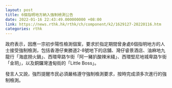```yaml
---
layout: post
title: 6個指明地方納入強制檢測公告
date: 2022-01-16 22:43:49.000000000 +08:00
link: https://news.rthk.hk/rthk/ch/component/k2/1629127-20220116.htm
categories: rthk
---
```


政府表示，因應一宗初步陽性檢測個案，要求於指定期間曾身處6個指明地方的人士接受強制檢測，包括香港仔東勝道2-8號地下的店舖、灣仔睿景酒店、油麻地九龍行「海底撈火鍋」、西環卑路乍街「阿一豬扒酸辣米綫」、西環堅尼地城卑路乍街「金玥」，以及銅鑼灣渣甸街的「Little Boss」。

發言人又說，強烈提醒市民必須嚴格遵守強制檢測要求，按時完成須多次進行的強制檢測。
